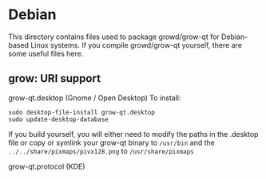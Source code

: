 
Debian
====================
This directory contains files used to package growd/grow-qt
for Debian-based Linux systems. If you compile growd/grow-qt yourself, there are some useful files here.

## grow: URI support ##


grow-qt.desktop  (Gnome / Open Desktop)
To install:

	sudo desktop-file-install grow-qt.desktop
	sudo update-desktop-database

If you build yourself, you will either need to modify the paths in
the .desktop file or copy or symlink your grow-qt binary to `/usr/bin`
and the `../../share/pixmaps/pivx128.png` to `/usr/share/pixmaps`

grow-qt.protocol (KDE)

